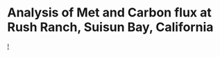 # Analysis of Met and Carbon flux at Rush Ranch, Suisun Bay, California

[!](https://www.dailyrepublic.com/files/2016/09/14-Rush-Ranch-1.jpg)
